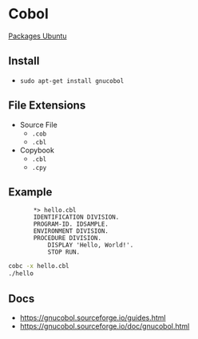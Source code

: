 # Cobol

[Packages Ubuntu](https://packages.ubuntu.com/noble/gnucobol)

## Install

* `sudo apt-get install gnucobol`

## File Extensions

* Source File
  * `.cob`
  * `.cbl`
* Copybook
  * `.cbl`
  * `.cpy`

## Example

```cobol
       *> hello.cbl
       IDENTIFICATION DIVISION.
       PROGRAM-ID. IDSAMPLE.
       ENVIRONMENT DIVISION.
       PROCEDURE DIVISION.
           DISPLAY 'Hello, World!'.
           STOP RUN.
```

```sh
cobc -x hello.cbl
./hello
```

## Docs

* https://gnucobol.sourceforge.io/guides.html
* https://gnucobol.sourceforge.io/doc/gnucobol.html
